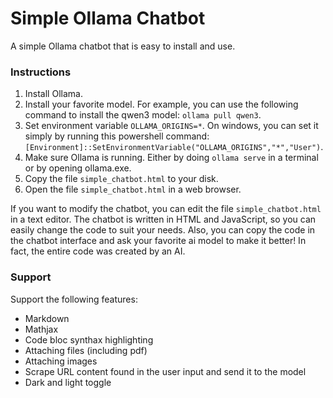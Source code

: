 # Simple Ollama Chatbot
A simple Ollama chatbot that is easy to install and use.

### Instructions
1. Install Ollama.
1. Install your favorite model. For example, you can use the following command to install the qwen3 model: ```ollama pull qwen3```.
1. Set environment variable ```OLLAMA_ORIGINS=*```. On windows, you can set it simply by running this powershell command: ```[Environment]::SetEnvironmentVariable("OLLAMA_ORIGINS","*","User")```.
1. Make sure Ollama is running. Either by doing ```ollama serve``` in a terminal or by opening ollama.exe.
1. Copy the file ```simple_chatbot.html``` to your disk.
1. Open the file ```simple_chatbot.html``` in a web browser.

If you want to modify the chatbot, you can edit the file ```simple_chatbot.html``` in a text editor. The chatbot is written in HTML and JavaScript, so you can easily change the code to suit your needs.
Also, you can copy the code in the chatbot interface and ask your favorite ai model to make it better! In fact, the entire code was created by an AI.

### Support
Support the following features:
- Markdown
- Mathjax
- Code bloc synthax highlighting
- Attaching files (including pdf)
- Attaching images
- Scrape URL content found in the user input and send it to the model
- Dark and light toggle
